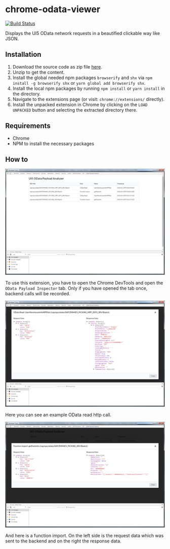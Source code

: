 # chrome-odata-viewer

[![Build Status](https://travis-ci.org/mxschmitt/chrome-odata-viewer.svg?branch=master)](https://travis-ci.org/mxschmitt/chrome-odata-viewer)

Displays the UI5 OData network requests in a beautified clickable way like JSON.

## Installation

1. Download the source code as zip file [here](https://github.com/mxschmitt/chrome-odata-viewer/archive/master.zip).
2. Unzip to get the content.
3. Install the global needed npm packages `browserify` and `shx` via `npm install -g browserify shx` or `yarn global add browserify shx`.
3. Install the local npm packages by running `npm install` or `yarn install` in the directory.
4. Navigate to the extensions page (or visit: `chrome://extensions/` directly).
5. Install the unpacked extension in Chrome by clicking on the `LOAD UNPACKED` button and selecting the extracted directory there.

## Requirements

- Chrome
- NPM to install the necessary packages

## How to

![Overview of the recorded backend calls](docs/overview.png)

To use this extension, you have to open the Chrome DevTools and open the `OData Payload Inspector` tab. Only if you have opened the tab once, backend calls will be recorded.

![Example detailed view of an OData read](docs/odata-read.png)

Here you can see an example OData read http call.

![Example detailed view of a function import](docs/function-import.png)

And here is a function import. On the left side is the request data which was sent to the backend and on the right the response data.
